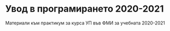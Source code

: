 # Увод в програмирането 2020-2021

Материали към практикум за курса УП във ФМИ за учебната 2020-2021